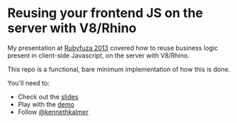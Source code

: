 # Reusing your frontend JS on the server with V8/Rhino

My presentation at [Rubyfuza 2013](http://www.rubyfuza.org) covered how to reuse business logic present in
client-side Javascript, on the server with V8/Rhino.

This repo is a functional, bare minimum implementation of how this is done.

You'll need to:

* Check out the [slides](https://speakerdeck.com/kennethkalmer/rhino)
* Play with the [demo](http://rubyfuza-2013-wacc.herokuapp.com)
* Follow [@kennethkalmer](http://twitter.com/kennethkalmer)
